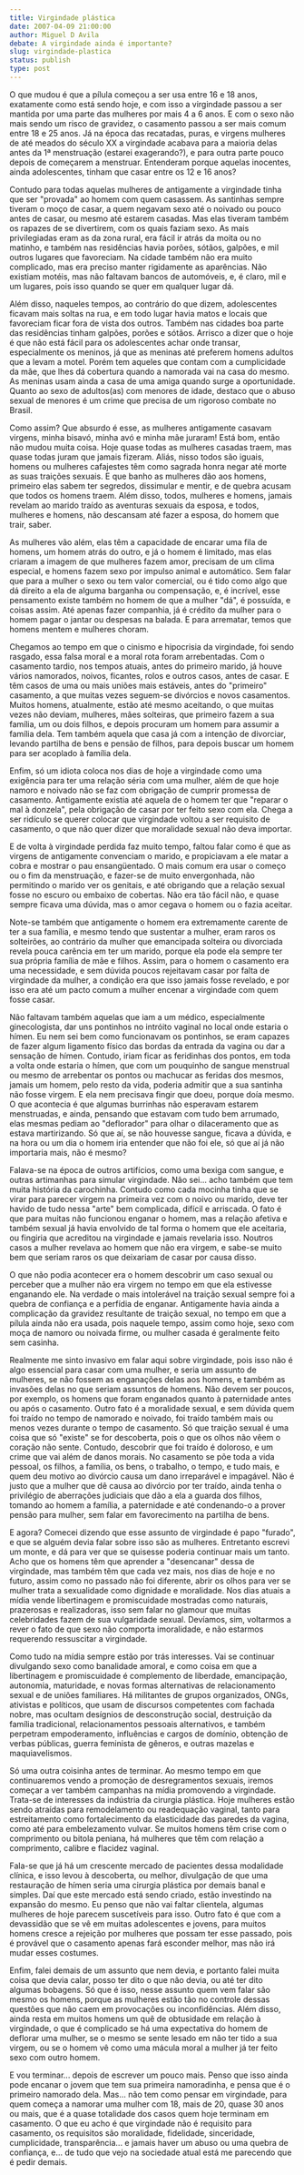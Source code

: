 ```yaml
---
title: Virgindade plástica
date: 2007-04-09 21:00:00
author: Miguel D Avila
debate: A virgindade ainda é importante?
slug: virgindade-plastica
status: publish 
type: post
---
```


O que mudou é que a pílula começou a ser usa entre 16 e 18 anos, exatamente como está sendo hoje, e com isso a virgindade passou a ser mantida por uma parte das mulheres por mais 4 a 6 anos. E com o sexo não mais sendo um risco de gravidez, o casamento passou a ser mais comum entre 18 e 25 anos. Já na época das recatadas, puras, e virgens mulheres de até meados do século XX a virgindade acabava para a maioria delas antes da 1ª menstruação (estarei exagerando?), e para outra parte pouco depois de começarem a menstruar. Entenderam porque aquelas inocentes, ainda adolescentes, tinham que casar entre os 12 e 16 anos?  

  

Contudo para todas aquelas mulheres de antigamente a virgindade tinha que ser "provada" ao homem com quem casassem. As santinhas sempre tiveram o moço de casar, a quem negavam sexo até o noivado ou pouco antes de casar, ou mesmo até estarem casadas. Mas elas tiveram também os rapazes de se divertirem, com os quais faziam sexo. As mais privilegiadas eram as da zona rural, era fácil ir atrás da moita ou no matinho, e também nas residências havia porões, sótãos, galpões, e mil outros lugares que favoreciam. Na cidade também não era muito complicado, mas era preciso manter rigidamente as aparências. Não existiam motéis, mas não faltavam bancos de automóveis, e, é claro, mil e um lugares, pois isso quando se quer em qualquer lugar dá.   

  

Além disso, naqueles tempos, ao contrário do que dizem, adolescentes ficavam mais soltas na rua, e em todo lugar havia matos e locais que favoreciam ficar fora de vista dos outros. Também nas cidades boa parte das residências tinham galpões, porões e sótãos. Arrisco a dizer que o hoje é que não está fácil para os adolescentes achar onde transar, especialmente os meninos, já que as meninas até preferem homens adultos que a levam a motel. Porém tem aqueles que contam com a cumplicidade da mãe, que lhes dá cobertura quando a namorada vai na casa do mesmo. As meninas usam ainda a casa de uma amiga quando surge a oportunidade. Quanto ao sexo de adultos(as) com menores de idade, destaco que o abuso sexual de menores é um crime que precisa de um rigoroso combate no Brasil.   

  

Como assim? Que absurdo é esse, as mulheres antigamente casavam virgens, minha bisavó, minha avó e minha mãe juraram! Está bom, então não mudou muita coisa. Hoje quase todas as mulheres casadas traem, mas quase todas juram que jamais fizeram. Aliás, nisso todos são iguais, homens ou mulheres cafajestes têm como sagrada honra negar até morte as suas traições sexuais. E que banho as mulheres dão aos homens, primeiro elas sabem ter segredos, dissimular e mentir, e de quebra acusam que todos os homens traem. Além disso, todos, mulheres e homens, jamais revelam ao marido traído as aventuras sexuais da esposa, e todos, mulheres e homens, não descansam até fazer a esposa, do homem que trair, saber.   

  

As mulheres vão além, elas têm a capacidade de encarar uma fila de homens, um homem atrás do outro, e já o homem é limitado, mas elas criaram a imagem de que mulheres fazem amor, precisam de um clima especial, e homens fazem sexo por impulso animal e automático. Sem falar que para a mulher o sexo ou tem valor comercial, ou é tido como algo que dá direito a ela de alguma barganha ou compensação, e, é incrível, esse pensamento existe também no homem de que a mulher "dá", é possuída, e coisas assim. Até apenas fazer companhia, já é crédito da mulher para o homem pagar o jantar ou despesas na balada. E para arrematar, temos que homens mentem e mulheres choram.   

  

Chegamos ao tempo em que o cinismo e hipocrisia da virgindade, foi sendo rasgado, essa falsa moral e a moral rota foram arrebentadas. Com o casamento tardio, nos tempos atuais, antes do primeiro marido, já houve vários namorados, noivos, ficantes, rolos e outros casos, antes de casar. E têm casos de uma ou mais uniões mais estáveis, antes do "primeiro" casamento, a que muitas vezes seguem-se divórcios e novos casamentos. Muitos homens, atualmente, estão até mesmo aceitando, o que muitas vezes não deviam, mulheres, mães solteiras, que primeiro fazem a sua família, um ou dois filhos, e depois procuram um homem para assumir a família dela. Tem também aquela que casa já com a intenção de divorciar, levando partilha de bens e pensão de filhos, para depois buscar um homem para ser acoplado à família dela.   

  

Enfim, só um idiota coloca nos dias de hoje a virgindade como uma exigência para ter uma relação séria com uma mulher, além de que hoje namoro e noivado não se faz com obrigação de cumprir promessa de casamento. Antigamente existia até aquela de o homem ter que "reparar o mal à donzela", pela obrigação de casar por ter feito sexo com ela. Chega a ser ridículo se querer colocar que virgindade voltou a ser requisito de casamento, o que não quer dizer que moralidade sexual não deva importar.  

  

E de volta à virgindade perdida faz muito tempo, faltou falar como é que as virgens de antigamente convenciam o marido, e propiciavam a ele matar a cobra e mostrar o pau ensangüentado. O mais comum era usar o começo ou o fim da menstruação, e fazer-se de muito envergonhada, não permitindo o marido ver os genitais, e até obrigando que a relação sexual fosse no escuro ou embaixo de cobertas. Não era tão fácil não, e quase sempre ficava uma dúvida, mas o amor cegava o homem ou o fazia aceitar.   

  

Note-se também que antigamente o homem era extremamente carente de ter a sua família, e mesmo tendo que sustentar a mulher, eram raros os solteirões, ao contrário da mulher que emancipada solteira ou divorciada revela pouca carência em ter um marido, porque ela pode ela sempre ter sua própria família de mãe e filhos. Assim, para o homem o casamento era uma necessidade, e sem dúvida poucos rejeitavam casar por falta de virgindade da mulher, a condição era que isso jamais fosse revelado, e por isso era até um pacto comum a mulher encenar a virgindade com quem fosse casar.   

  

Não faltavam também aquelas que iam a um médico, especialmente ginecologista, dar uns pontinhos no intróito vaginal no local onde estaria o hímen. Eu nem sei bem como funcionavam os pontinhos, se eram capazes de fazer algum ligamento físico das bordas da entrada da vagina ou dar a sensação de hímen. Contudo, iriam ficar as feridinhas dos pontos, em toda a volta onde estaria o hímen, que com um pouquinho de sangue menstrual ou mesmo de arrebentar os pontos ou machucar as feridas dos mesmos, jamais um homem, pelo resto da vida, poderia admitir que a sua santinha não fosse virgem. E ela nem precisava fingir que doeu, porque doía mesmo. O que acontecia é que algumas burrinhas não esperavam estarem menstruadas, e ainda, pensando que estavam com tudo bem arrumado, elas mesmas pediam ao "deflorador" para olhar o dilaceramento que as estava martirizando. Só que aí, se não houvesse sangue, ficava a dúvida, e na hora ou um dia o homem iria entender que não foi ele, só que aí já não importaria mais, não é mesmo?  

  

Falava-se na época de outros artifícios, como uma bexiga com sangue, e outras artimanhas para simular virgindade. Não sei... acho também que tem muita história da carochinha. Contudo como cada mocinha tinha que se virar para parecer virgem na primeira vez com o noivo ou marido, deve ter havido de tudo nessa "arte" bem complicada, difícil e arriscada. O fato é que para muitas não funcionou enganar o homem, mas a relação afetiva e também sexual já havia envolvido de tal forma o homem que ele aceitaria, ou fingiria que acreditou na virgindade e jamais revelaria isso. Noutros casos a mulher revelava ao homem que não era virgem, e sabe-se muito bem que seriam raros os que deixariam de casar por causa disso.   

  

O que não podia acontecer era o homem descobrir um caso sexual ou perceber que a mulher não era virgem no tempo em que ela estivesse enganando ele. Na verdade o mais intolerável na traição sexual sempre foi a quebra de confiança e a perfídia de enganar. Antigamente havia ainda a complicação da gravidez resultante de traição sexual, no tempo em que a pílula ainda não era usada, pois naquele tempo, assim como hoje, sexo com moça de namoro ou noivada firme, ou mulher casada é geralmente feito sem casinha.   

  

Realmente me sinto invasivo em falar aqui sobre virgindade, pois isso não é algo essencial para casar com uma mulher, e seria um assunto de mulheres, se não fossem as enganações delas aos homens, e também as invasões delas no que seriam assuntos de homens. Não devem ser poucos, por exemplo, os homens que foram enganados quanto à paternidade antes ou após o casamento. Outro fato é a moralidade sexual, e sem dúvida quem foi traído no tempo de namorado e noivado, foi traído também mais ou menos vezes durante o tempo de casamento. Só que traição sexual é uma coisa que só "existe" se for descoberta, pois o que os olhos não vêem o coração não sente. Contudo, descobrir que foi traído é doloroso, e um crime que vai além de danos morais. No casamento se põe toda a vida pessoal, os filhos, a família, os bens, o trabalho, o tempo, e tudo mais, e quem deu motivo ao divórcio causa um dano irreparável e impagável. Não é justo que a mulher que dê causa ao divórcio por ter traído, ainda tenha o privilégio de aberrações judiciais que dão a ela a guarda dos filhos, tomando ao homem a família, a paternidade e até condenando-o a prover pensão para mulher, sem falar em favorecimento na partilha de bens.  

  

E agora? Comecei dizendo que esse assunto de virgindade é papo "furado", e que se alguém devia falar sobre isso são as mulheres. Entretanto escrevi um monte, e dá para ver que se quisesse poderia continuar mais um tanto. Acho que os homens têm que aprender a "desencanar" dessa de virgindade, mas também têm que cada vez mais, nos dias de hoje e no futuro, assim como no passado não foi diferente, abrir os olhos para ver se mulher trata a sexualidade como dignidade e moralidade. Nos dias atuais a mídia vende libertinagem e promiscuidade mostradas como naturais, prazerosas e realizadoras, isso sem falar no glamour que muitas celebridades fazem de sua vulgaridade sexual. Devíamos, sim, voltarmos a rever o fato de que sexo não comporta imoralidade, e não estarmos requerendo ressuscitar a virgindade.  

  

Como tudo na mídia sempre estão por trás interesses. Vai se continuar divulgando sexo como banalidade amoral, e como coisa em que a libertinagem e promiscuidade é complemento de liberdade, emancipação, autonomia, maturidade, e novas formas alternativas de relacionamento sexual e de uniões familiares. Há militantes de grupos organizados, ONGs, ativistas e políticos, que usam de discursos competentes com fachada nobre, mas ocultam desígnios de desconstrução social, destruição da família tradicional, relacionamentos pessoais alternativos, e também perpetram empoderamento, influências e cargos de domínio, obtenção de verbas públicas, guerra feminista de gêneros, e outras mazelas e maquiavelismos.  

  

Só uma outra coisinha antes de terminar. Ao mesmo tempo em que continuaremos vendo a promoção de desregramentos sexuais, iremos começar a ver também campanhas na mídia promovendo a virgindade. Trata-se de interesses da indústria da cirurgia plástica. Hoje mulheres estão sendo atraídas para remodelamento ou readequação vaginal, tanto para estreitamento como fortalecimento da elasticidade das paredes da vagina, como até para embelezamento vulvar. Se muitos homens têm crise com o comprimento ou bitola peniana, há mulheres que têm com relação a comprimento, calibre e flacidez vaginal.   

  

Fala-se que já há um crescente mercado de pacientes dessa modalidade clínica, e isso levou à descoberta, ou melhor, divulgação de que uma restauração de hímen seria uma cirurgia plástica por demais banal e simples. Daí que este mercado está sendo criado, estão investindo na expansão do mesmo. Eu penso que não vai faltar clientela, algumas mulheres de hoje parecem suscetíveis para isso. Outro fato é que com a devassidão que se vê em muitas adolescentes e jovens, para muitos homens cresce a rejeição por mulheres que possam ter esse passado, pois é provável que o casamento apenas fará esconder melhor, mas não irá mudar esses costumes.  

  

Enfim, falei demais de um assunto que nem devia, e portanto falei muita coisa que devia calar, posso ter dito o que não devia, ou até ter dito algumas bobagens. Só que é isso, nesse assunto quem vem falar são mesmo os homens, porque as mulheres estão tão no controle dessas questões que não caem em provocações ou inconfidências. Além disso, ainda resta em muitos homens um quê de obtusidade em relação à virgindade, o que é complicado se há uma expectativa do homem de deflorar uma mulher, se o mesmo se sente lesado em não ter tido a sua virgem, ou se o homem vê como uma mácula moral a mulher já ter feito sexo com outro homem.   

  

E vou terminar... depois de escrever um pouco mais. Penso que isso ainda pode encanar o jovem que tem sua primeira namoradinha, e pensa que é o primeiro namorado dela. Mas... não tem como pensar em virgindade, para quem começa a namorar uma mulher com 18, mais de 20, quase 30 anos ou mais, que é a quase totalidade dos casos quem hoje terminam em casamento. O que eu acho é que virgindade não é requisito para casamento, os requisitos são moralidade, fidelidade, sinceridade, cumplicidade, transparência... e jamais haver um abuso ou uma quebra de confiança, e... de tudo que vejo na sociedade atual está me parecendo que é pedir demais.
